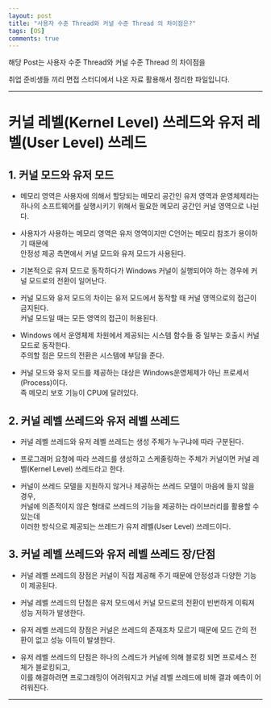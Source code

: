 ```yaml
---
layout: post
title: "사용자 수준 Thread와 커널 수준 Thread 의 차이점은?"
tags: [OS]
comments: true
---
```

 
해당 Post는 사용자 수준 Thread와 커널 수준 Thread 의 차이점을 

취업 준비생들 끼리 면접 스터디에서 나온 자료 활용해서 정리한 파일입니다.

---

# 커널 레벨(Kernel Level) 쓰레드와 유저 레벨(User Level) 쓰레드

## 1. 커널 모드와 유저 모드

- 메모리 영역은 사용자에 의해서 할당되는 메모리 공간인 유저 영역과 운영체제라는 <br>
하나의 소프트웨어를 실행시키기 위해서 필요한 메모리 공간인 커널 영역으로 나뉜다.

- 사용자가 사용하는 메모리 영역은 유저 영역이지만 C언어는 메모리 참조가 용이하기 때문에 <br>
안정성 제공 측면에서 커널 모드와 유저 모드가 사용된다.

- 기본적으로 유저 모드로 동작하다가 Windows 커널이 실행되어야 하는 경우에 커널 모드로의 전환이 일어난다.

- 커널 모드와 유저 모드의 차이는 유저 모드에서 동작할 때 커널 영역으로의 접근이 금지된다.<br> 커널 모드일 때는 모든 영역의 접근이 허용된다.

- Windows 에서 운영체제 차원에서 제공되는 시스템 함수들 중 일부는 호출시 커널 모드로 동작한다.<br> 주의할 점은 모드의 전환은 시스템에 부담을 준다.

- 커널 모드와 유저 모드를 제공하는 대상은 Windows운영체제가 아닌 프로세서(Process)이다.<br> 즉 메모리 보호 기능이 CPU에 달려있다.


## 2. 커널 레벨 쓰레드와 유저 레벨 쓰레드

- 커널 레벨 쓰레드와 유저 레벨 쓰레드는 생성 주체가 누구냐에 따라 구분된다.

- 프로그래머 요청에 따라 쓰레드를 생성하고 스케줄링하는 주체가 커널이면 커널 레벨(Kernel Level) 쓰레드라고 한다.

- 커널이 쓰레드 모델을 지원하지 않거나 제공하는 쓰레드 모델이 마음에 들지 않을 경우,<br> 커널에 의존적이지 않은 형태로 쓰레드의 기능을 제공하는 라이브러리를 활용할 수 있는데 <br>이러한 방식으로 제공되는 쓰레드가 유저 레벨(User Level) 쓰레드이다.

## 3. 커널 레벨 쓰레드와 유저 레벨 쓰레드 장/단점

- 커널 레벨 쓰레드의 장점은 커널이 직접 제공해 주기 때문에 안정성과 다양한 기능이 제공된다.

- 커널 레벨 쓰레드의 단점은 유저 모드에서 커널 모드로의 전환이 빈번하게 이뤄져 성능 저하가 발생한다.

- 유저 레벨 쓰레드의 장점은 커널은 쓰레드의 존재조차 모르기 때문에 모드 간의 전환이 없고 성능 이득이 발생한다.

- 유저 레벨 쓰레드의 단점은 하나의 스레드가 커널에 의해 블로킹 되면 프로세스 전체가 블로킹되고,<br> 이를 해결하려면 프로그래밍이 어려워지고 커널 레벨 쓰레드에 비해 결과 예측이 어려워진다. 


---
